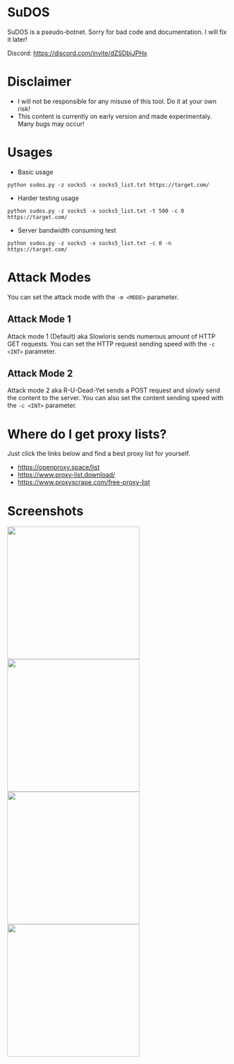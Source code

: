 # SuDOS

SuDOS is a pseudo-botnet. Sorry for bad code and documentation. I will fix it later!

Discord: https://discord.com/invite/dZSDbjJPHx

# Disclaimer
- I will not be responsible for any misuse of this tool. Do it at your own risk!
- This content is currently on early version and made experimentaly. Many bugs may occur!

# Usages
- Basic usage
```
python sudos.py -z socks5 -x socks5_list.txt https://target.com/
```
- Harder testing usage
```
python sudos.py -z socks5 -x socks5_list.txt -t 500 -c 0 https://target.com/
```
- Server bandwidth consuming test
```
python sudos.py -z socks5 -x socks5_list.txt -c 0 -n https://target.com/
```

# Attack Modes
You can set the attack mode with the `-m <MODE>` parameter.

## Attack Mode 1
Attack mode 1 (Default) aka Slowloris sends numerous amount of HTTP GET requests. You can set the HTTP request sending speed with the `-c <INT>` parameter.

## Attack Mode 2
Attack mode 2 aka R-U-Dead-Yet sends a POST request and slowly send the content to the server. You can also set the content sending speed with the `-c <INT>` parameter.

# Where do I get proxy lists?
Just click the links below and find a best proxy list for yourself.
- https://openproxy.space/list
- https://www.proxy-list.download/
- https://www.proxyscrape.com/free-proxy-list

# Screenshots
<img src="https://raw.githubusercontent.com/lilmond/sudos/main/screenshots/sudos_6.png" width=300/>
<img src="https://raw.githubusercontent.com/lilmond/sudos/main/screenshots/sudos_1.jpg" width=300/>
<img src="https://raw.githubusercontent.com/lilmond/sudos/main/screenshots/sudos_5.jpg" width=300/>
<img src="https://raw.githubusercontent.com/lilmond/sudos/main/screenshots/sudos_4.png" width=300/>
